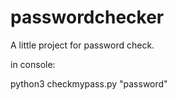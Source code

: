 # passwordchecker
A little project for password check.

in console: 

python3 checkmypass.py "password"
